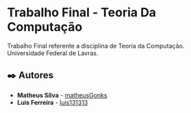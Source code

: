 # Trabalho Final - Teoria Da Computação
Trabalho Final referente a disciplina de Teoria da Computação.
Universidade Federal de Lavras.

## ✒️ Autores

- **Matheus Silva** - [matheusGonks](https://github.com/matheusGonks)
- **Luis Ferreira** - [luis131313](https://github.com/luis131313)
